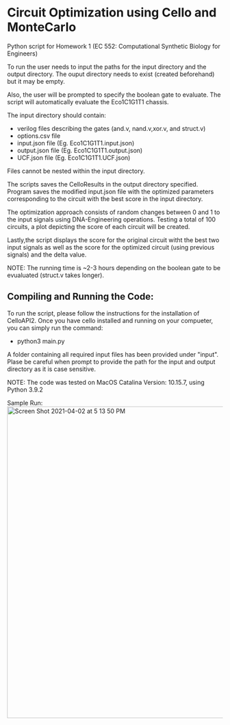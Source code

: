 # Circuit Optimization using Cello and MonteCarlo 
Python script for Homework 1 (EC 552: Computational Synthetic Biology for Engineers)

To run the user needs to input the paths for the input directory and the output directory.
The ouput directory needs to exist (created beforehand) but it may be empty.

Also, the user will be prompted to specify the boolean gate to evaluate. 
The script will automatically evaluate the Eco1C1G1T1 chassis.

The input directory should contain:

  - verilog files describing the gates (and.v, nand.v,xor.v, and struct.v)
  - options.csv file
  - input.json file (Eg. Eco1C1G1T1.input.json)
  - output.json file (Eg. Eco1C1G1T1.output.json)
  - UCF.json file  (Eg. Eco1C1G1T1.UCF.json)

Files cannot be nested within the input directory.
  
The scripts saves the CelloResults in the output directory specified.
Program saves the modified input.json file with the optimized parameters corresponding to the circuit with the best score in the input directory.

The optimization approach consists of random changes between 0 and 1 to the input signals using DNA-Engineering operations. Testing a total of 100 circuits, a plot depicting the score of each circuit will be created.

Lastly,the script displays the score for the original circuit witht the best two input signals as well as the score for the optimized circuit (using previous signals) and the delta value.

NOTE: The running time is ~2-3 hours depending on the boolean gate to be evualuated (struct.v takes longer).

## Compiling and Running the Code:

To run the script, please follow the instructions for the installation of CelloAPI2.
Once you have cello installed and running on your compueter, you can simply run the command:
  - python3 main.py
  
A folder containing all required input files has been provided under "input".
Plase be careful when prompt to provide the path for the input and output directory as it is case sensitive.

NOTE: The code was tested on MacOS Catalina Version: 10.15.7, using Python 3.9.2

Sample Run:
<img width="727" alt="Screen Shot 2021-04-02 at 5 13 50 PM" src="https://user-images.githubusercontent.com/57968955/113454735-e3427580-93d6-11eb-8521-f33dfcfd1f56.png">

